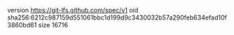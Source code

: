 version https://git-lfs.github.com/spec/v1
oid sha256:6212c987159d551061bbc1d199d9c3430032b57a290feb634efad10f3860bd61
size 16716
